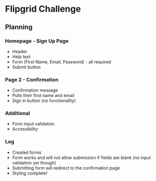 # Flipgrid Challenge

## Planning

### Homepage - Sign Up Page

* Header
* Help text
* Form (First Name, Email, Password) - all required 
* Submit button

### Page 2 - Confirmation 

* Confirmation message
* Pulls their first name and email
* Sign in button (no functionality)

### Additional

* Form input validation
* Accessibility

### Log

* Created forms
* Form works and will not allow submission if fields are blank (no input validation yet though)
* Submitting form will redirect to the confirmation page
* Styling complete!